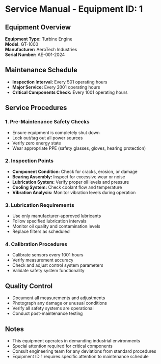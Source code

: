 # Service Manual - Equipment ID: 1

## Equipment Overview
**Equipment Type:** Turbine Engine  
**Model:** GT-1000  
**Manufacturer:** AeroTech Industries  
**Serial Number:** AE-001-2024  

## Maintenance Schedule
- **Inspection Interval:** Every 501 operating hours
- **Major Service:** Every 2001 operating hours
- **Critical Components Check:** Every 1001 operating hours

## Service Procedures

### 1. Pre-Maintenance Safety Checks
- Ensure equipment is completely shut down
- Lock out/tag out all power sources
- Verify zero energy state
- Wear appropriate PPE (safety glasses, gloves, hearing protection)

### 2. Inspection Points
- **Component Condition:** Check for cracks, erosion, or damage
- **Bearing Assembly:** Inspect for excessive wear or noise
- **Lubrication System:** Verify proper oil levels and pressure
- **Cooling System:** Check coolant flow and temperature
- **Vibration Analysis:** Monitor vibration levels during operation

### 3. Lubrication Requirements
- Use only manufacturer-approved lubricants
- Follow specified lubrication intervals
- Monitor oil quality and contamination levels
- Replace filters as scheduled

### 4. Calibration Procedures
- Calibrate sensors every 1001 hours
- Verify measurement accuracy
- Check and adjust control system parameters
- Validate safety system functionality

## Quality Control
- Document all measurements and adjustments
- Photograph any damage or unusual conditions
- Verify all safety systems are operational
- Conduct post-maintenance testing

## Notes
- This equipment operates in demanding industrial environments
- Special attention required for critical components
- Consult engineering team for any deviations from standard procedures
- Equipment ID 1 requires specific attention to maintenance schedule

